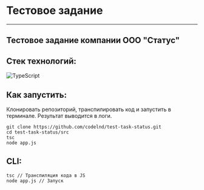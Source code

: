 # Тестовое задание

***

## Тестовое задание компании ООО "Статус"

## Стек технологий:
![TypeScript](https://img.shields.io/badge/-typescript-000?style=for-the-badge&logo=typescript)


## Как запустить:
Клонировать репозиторий, транспилировать код и запустить в терминале. Результат выводится в логи.
```
git clone https://github.com/codelnd/test-task-status.git
cd test-task-status/src
tsc
node app.js
```

## CLI:
```
tsc // Транспиляция кода в JS
node app.js // Запуск
```

